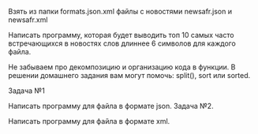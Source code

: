 Взять из папки formats.json.xml файлы с новостями newsafr.json и newsafr.xml

Написать программу, которая будет выводить топ 10 самых часто встречающихся в новостях слов длиннее 6 символов для каждого файла.

Не забываем про декомпозицию и организацию кода в функции. В решении домашнего задания вам могут помочь: split(), sort или sorted.


Задача №1

Написать программу для файла в формате json.
Задача №2.

Написать программу для файла в формате xml.